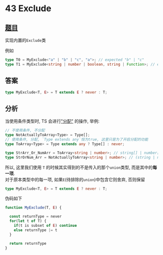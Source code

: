 # 43 Exclude

## [题目](https://github.com/type-challenges/type-challenges/blob/master/questions/43-easy-exclude/README.zh-CN.md)

实现内置的`Exclude`类

例如

```ts
type T0 = MyExclude<"a" | "b" | "c", "a">; // expected "b" | "c"
type T1 = MyExclude<string | number | boolean, string | Function>; // expected number | boolean
```

## 答案

```ts
type MyExclude<T, E> = T extends E ? never : T;
```

## 分析

当使用条件类型时, TS 会进行["分配"](https://www.typescriptlang.org/docs/handbook/2/conditional-types.html#distributive-conditional-types)
的操作, 举例:

```ts
// 不使用条件, 不分配
type NotActuallyToArray<Type> = Type[];
// 使用条件, 分配, `Type extends any`恒为true, 这里只是为了开启分配的功能
type ToArray<Type> = Type extends any ? Type[] : never;

type StrArr_Or_NumArr = ToArray<string | number>; // string[] | number[]
type StrOrNum_Arr = NotActuallyToArray<string | number>; // (string | number)[]
```

所以, 这里我们使用 `T` 的时候其实得到的不是传入的那个`union`类型, 而是其中的**每一项**.  
对于原本类型中的每一项, 如果`E`(待排除的`union`)中包含它则舍弃, 否则保留

```ts
type MyExclude<T, E> = T extends E ? never : T;
```

伪码如下

```js
function MyExclude(T, E) {

  const returnType = never
  for(let t of T) {
    if(t is subset of E) continue
    else returnType |= t
  }

  return returnType
}
```
